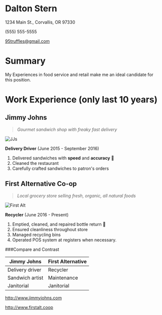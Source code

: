 # Dalton Stern

1234 Main St., Corvallis, OR 97330

(555) 555-5555

95truffles@gmail.com

# Summary

My Experiences in food service and retail make me an ideal candidate for this position. 

# Work Experience (only last 10 years)

## Jimmy Johns
>*Gourmet sandwich shop with freaky fast delivery*

![JJs](https://online.jimmyjohns.com/Content/themes/jimmy/images/common/jjLogoLarge.png)

**Delivery Driver** (June 2015 - September 2016)

1. Delivered sandwiches with **speed** and **accuracy** :red_car:
1. Cleaned the restaurant
1. Carefully crafted sandwiches to patron's orders 

## First Alternative Co-op
>*Local grocery store selling fresh, organic, all natural foods*

![First Alt](https://www.ncg.coop/sites/default/files/logo-first-alternative-co-op-200x200.png)

**Recycler** (June 2016 - Present)

1. Emptied, cleaned, and repaired bottle return :beer:
1. Ensured cleanliness throughout store
1. Managed recycling bins 
1. Operated POS system at registers when necessary.

###Compare and Contrast

Jimmy Johns | First Alternative
------------|------------------
Delivery driver|Recycler
Sandwich artist|Maintenance
Janitorial|Janitorial


http://www.jimmyjohns.com

http://www.firstalt.coop